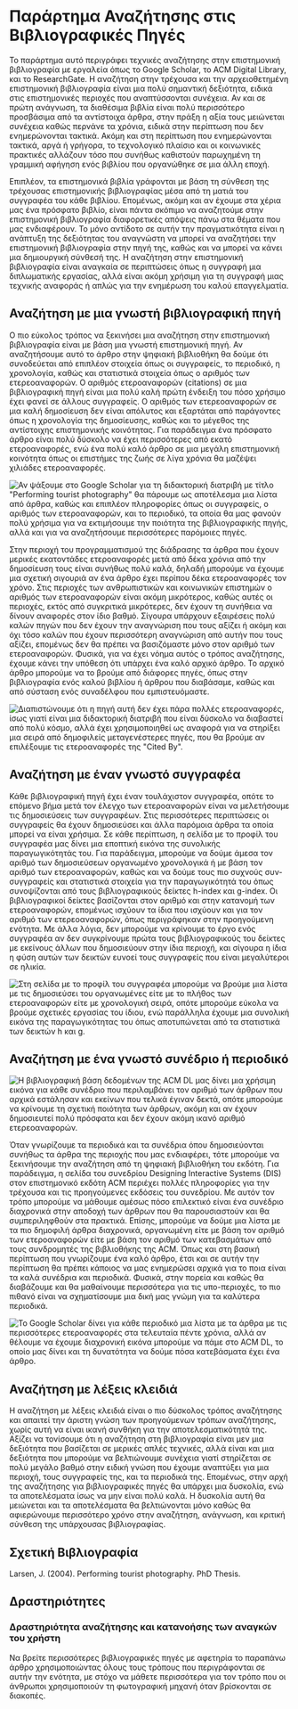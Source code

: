 # Παράρτημα Αναζήτησης στις Βιβλιογραφικές Πηγές

Το παράρτημα αυτό περιγράφει τεχνικές αναζήτησης στην επιστημονική βιβλιογραφία με εργαλεία όπως το Google Scholar, το ACM Digital Library, και το ResearchGate. Η αναζήτηση στην τρέχουσα και την αρχειοθετημένη επιστημονική βιβλιογραφία είναι μια πολύ σημαντική δεξιότητα, ειδικά στις επιστημονικές περιοχές που αναπτύσσονται συνέχεια. Αν και σε πρώτη ανάγνωση, τα διαθέσιμα  βιβλία είναι πολύ περισσότερο προσβάσιμα από τα αντίστοιχα άρθρα, στην πράξη η αξία τους μειώνεται συνέχεια καθώς περνάνε τα χρόνια, ειδικά στην περίπτωση που δεν ενημερώνονται τακτικά. Ακόμη και στη περίπτωση που ενημερώνονται τακτικά, αργά ή γρήγορα, το τεχνολογικό πλαίσιο και οι κοινωνικές πρακτικές αλλάζουν τόσο που συνήθως καθιστούν παρωχημένη τη γραμμική αφήγηση ενός βιβλίου που οργανώθηκε σε μια άλλη εποχή.

Επιπλέον, τα επιστημονικά βιβλία γράφονται με βάση τη σύνθεση της τρέχουσας επιστημονικής βιβλιογραφίας μέσα από τη ματιά του συγγραφέα του κάθε βιβλίου. Επομένως, ακόμη και αν έχουμε στα χέρια μας ένα πρόσφατο βιβλίο, είναι πάντα σκόπιμο να αναζητούμε στην επιστημονική βιβλιογραφία διαφορετικές απόψεις πάνω στα θέματα που μας ενδιαφέρουν. Το μόνο αντίδοτο σε αυτήν την πραγματικότητα είναι η ανάπτυξη της δεξιότητας του αναγνώστη να μπορεί να αναζητήσει την επιστημονική βιβλιογραφία στην πηγή της, καθώς και να μπορεί να κάνει μια δημιουργική σύνθεσή της. Η αναζήτηση στην επιστημονική βιβλιογραφία είναι αναγκαία σε περιπτώσεις όπως η συγγραφή μια διπλωματικής εργασίας, αλλά είναι ακόμη χρήσιμη για τη συγγραφή μιας τεχνικής αναφοράς ή απλώς για την ενημέρωση του καλού επαγγελματία.

## Αναζήτηση με μια γνωστή βιβλιογραφική πηγή

Ο πιο εύκολος τρόπος να ξεκινήσει μια αναζήτηση στην επιστημονική βιβλιογραφία είναι με βάση μια γνωστή επιστημονική πηγή. Αν αναζητήσουμε αυτό το άρθρο στην ψηφιακή βιβλιοθήκη θα δούμε ότι συνοδεύεται από επιπλέον στοιχεία όπως οι συγγραφείς, το περιοδικό, η χρονολογία, καθώς και στατιστικά στοιχεία όπως ο αριθμός των ετερεοαναφορών. Ο αριθμός ετεροαναφορών (citations) σε μια βιβλιογραφική πηγή είναι μια πολύ καλή πρώτη ένδειξη του πόσο χρήσιμο έχει φανεί σε άλλους συγγραφείς. Ο αριθμός των ετερεοαναφορών σε μια καλή δημοσίευση δεν είναι απόλυτος και εξαρτάται από παράγοντες όπως η χρονολογία της δημοσίευσης, καθώς και το μέγεθος της αντίστοιχης επιστημονικής κοινότητας. Για παράδειγμα ένα πρόσφατο άρθρο είναι πολύ δύσκολο να έχει περισσότερες από εκατό ετεροαναφορές, ενώ ένα πολύ καλό άρθρο σε μια μεγάλη επιστημονική κοινότητα όπως οι επιστήμες της ζωής σε λίγα χρόνια θα μαζέψει χιλιάδες ετεροαναφορές.

![Αν ψάξουμε στο Google Scholar για τη διδακτορική διατριβή με τίτλο "Performing tourist photography" θα πάρουμε ως αποτέλεσμα μια λίστα από άρθρα, καθώς και επιπλέον πληροφορίες όπως οι συγγραφείς, ο αριθμός των ετεροαναφορών, και το περιοδικό, τα οποία θα μας φανούν πολύ χρήσιμα για να εκτιμήσουμε την ποιότητα της βιβλιογραφικής πηγής, αλλά και για να αναζητήσουμε περισσότερες παρόμοιες πηγές.](images/appendices/scholar-title.png)

Στην περιοχή του προγραμματισμού της διάδρασης τα άρθρα που έχουν μερικές εκατοντάδες ετεροαναφορές μετά από δέκα χρόνια από την δημοσίευση τους είναι συνήθως πολύ καλά, δηλαδή μπορούμε να έχουμε μια σχετική σιγουριά αν ένα άρθρο έχει περίπου δέκα ετεροαναφορές τον χρόνο. Στις περιοχές των ανθρωπιστικών και κοινωνικών επιστημών ο αριθμός των ετεροαναφορών είναι ακόμη μικρότερος, καθώς αυτές οι περιοχές, εκτός από συγκριτικά μικρότερες, δεν έχουν τη συνήθεια να δίνουν αναφορές στον ίδιο βαθμό. Σίγουρα υπάρχουν εξαιρέσεις πολύ καλών πηγών που δεν έχουν την αναγνώριση που τους αξίζει ή ακόμη και όχι τόσο καλών που έχουν περισσότερη αναγνώριση από αυτήν που τους αξίζει, επομένως δεν θα πρέπει να βασιζόμαστε μόνο στον αριθμό των ετεροαναφορών. Φυσικά, για να έχει νόημα αυτός ο τρόπος αναζήτησης, έχουμε κάνει την υπόθεση ότι υπάρχει ένα καλό αρχικό άρθρο. Το αρχικό άρθρο μπορούμε να το βρούμε από διάφορες πηγές, όπως στην βιβλιογραφία ενός καλού βιβλίου ή άρθρου που διαβάσαμε, καθώς και από σύσταση ενός συναδέλφου που εμπιστευόμαστε.

![Διαπιστώνουμε ότι η πηγή αυτή δεν έχει πάρα πολλές ετεροαναφορές, ίσως γιατί είναι μια διδακτορική διατριβή που είναι δύσκολο να διαβαστεί από πολύ κόσμο, αλλά έχει χρησιμοποιηθεί ως αναφορά για να στηρίξει μια σειρά από δημοφιλείς μεταγενέστερες πηγές, που θα βρούμε αν επιλέξουμε τις ετεροαναφορές της "Cited By".](images/appendices/cited-by.png)

## Αναζήτηση με έναν γνωστό συγγραφέα

Κάθε βιβλιογραφική πηγή έχει έναν τουλάχιστον συγγραφέα, οπότε το επόμενο βήμα μετά τον έλεγχο των ετεροαναφορών είναι να μελετήσουμε τις δημοσιεύσεις των συγγραφέων. Στις περισσότερες περιπτώσεις οι συγγραφείς θα έχουν δημοσιεύσει και άλλα παρόμοια άρθρα τα οποία μπορεί να είναι χρήσιμα. Σε κάθε περίπτωση, η σελίδα με το προφίλ του συγγραφέα μας δίνει μια εποπτική εικόνα της συνολικής παραγωγικότητάς του. Για παράδειγμα, μπορούμε να δούμε άμεσα τον αριθμό των δημοσιεύσεων οργανωμένο χρονολογικά ή με βάση τον αριθμό των ετεροαναφορών, καθώς και να δούμε τους πιο συχνούς συν-συγγραφείς και στατιστικά στοιχεία για την παραγωγικότητά του όπως συνοψίζονται από τους βιβλιογραφικούς δείκτες h-index και g-index. Οι βιβλιογραφικοί δείκτες βασίζονται στον αριθμό και στην κατανομή των ετεροαναφορών, επομένως ισχύουν τα ίδια που ισχύουν και για τον αριθμό των ετερεοαναφορών, όπως περιγράφηκαν στην προηγούμενη ενότητα. Με άλλα λόγια, δεν μπορούμε να κρίνουμε το έργο ενός συγγραφέα αν δεν συγκρίνουμε πρώτα τους βιβλιογραφικούς του δείκτες με εκείνους άλλων που δημοσιεύουν στην ίδια περιοχή, και σίγουρα η ίδια η φύση αυτών των δεικτών ευνοεί τους συγγραφείς που είναι μεγαλύτεροι σε ηλικία.

![Στη σελίδα με το προφίλ του συγγραφέα μπορούμε να βρούμε μια λίστα με τις δημοσιεύσει του οργανωμένες είτε με το πλήθος των ετεροαναφορών είτε με χρονολογική σειρά, οπότε μπορούμε εύκολα να βρούμε σχετικές εργασίας του ίδιου, ενώ παράλληλα έχουμε μια συνολική εικόνα της παραγωγικότητας του όπως αποτυπώνεται από τα στατιστικά των δεικτών h και g.](images/appendices/scholar-profile.png)



## Αναζήτηση με ένα γνωστό συνέδριο ή περιοδικό

![Η βιβλιογραφική βάση δεδομένων της ACM DL μας δίνει μια χρήσιμη εικόνα για κάθε συνέδριο που περιλαμβάνει τον αριθμό των άρθρων που αρχικά εστάλησαν και εκείνων που τελικά έγιναν δεκτά, οπότε μπορούμε να κρίνουμε τη σχετική ποιότητα των άρθρων, ακόμη και αν έχουν δημοσιευτεί πολύ πρόσφατα και δεν έχουν ακόμη ικανό αριθμό ετερεοαναφορών.](images/appendices/venue-years.png)

Όταν γνωρίζουμε τα περιοδικά και τα συνέδρια όπου δημοσιεύονται συνήθως τα άρθρα της περιοχής που μας ενδιαφέρει, τότε μπορούμε να ξεκινήσουμε την αναζήτηση από τη ψηφιακή βιβλιοθήκη του εκδότη. Για παράδειγμα, η σελίδα του συνεδρίου Designing Interactive Systems (DIS) στον επιστημονικό εκδότη ACM περιέχει πολλές πληροφορίες για την τρέχουσα και τις προηγούμενες εκδόσεις του συνεδρίου. Με αυτόν τον τρόπο μπορούμε να μάθουμε αμέσως πόσο επιλεκτικό είναι ένα συνέδριο διαχρονικά στην αποδοχή των άρθρων που θα παρουσιαστούν και θα συμπεριληφθούν στα πρακτικά. Επίσης, μπορούμε να δούμε μια λίστα με τα πιο δημοφιλή άρθρα διαχρονικά, οργανωμένη είτε με βάση τον αριθμό των ετεροαναφορών είτε με βάση τον αριθμό των κατεβασμάτων από τους συνδρομητές της βιβλιοθήκης της ACM. Όπως και στη βασική περίπτωση που γνωρίζουμε ένα καλό άρθρο, έτσι και σε αυτήν την περίπτωση θα πρέπει κάποιος να μας ενημερώσει αρχικά για το ποια είναι τα καλά συνέδρια και περιοδικά. Φυσικά, στην πορεία και καθώς θα διαβάζουμε και θα μαθαίνουμε περισσότερα για τις υπο-περιοχές, το πιο πιθανό είναι να σχηματίσουμε μια δική μας γνώμη για τα καλύτερα περιοδικά.

![Το Google Scholar δίνει για κάθε περιοδικό μια λίστα με τα άρθρα με τις περισσότερες ετεροαναφορές στα τελευταία πέντε χρόνια, αλλά αν θέλουμε να έχουμε διαχρονική εικόνα μπορούμε να πάμε στο ACM DL, το οποίο μας δίνει και τη δυνατότητα να δούμε πόσα κατεβάσματα έχει ένα άρθρο.](images/appendices/most-cited.png)

## Αναζήτηση με λέξεις κλειδιά

Η αναζήτηση με λέξεις κλειδιά είναι ο πιο δύσκολος τρόπος αναζήτησης και απαιτεί την άριστη γνώση των προηγούμενων τρόπων αναζήτησης, χωρίς αυτή να είναι ικανή συνθήκη για την αποτελεσματικότητά της. Αξίζει να τονίσουμε ότι η αναζήτηση στη βιβλιογραφία είναι μεν μια δεξιότητα που βασίζεται σε μερικές απλές τεχνικές, αλλά είναι και μια δεξιότητα που μπορούμε να βελτιώνουμε συνέχεια γιατί στηρίζεται σε πολύ μεγάλο βαθμό στην ειδική γνώση που έχουμε αναπτύξει για μια περιοχή, τους συγγραφείς της, και τα περιοδικά της. Επομένως, στην αρχή της αναζήτησης για βιβλιογραφικές πηγές θα υπάρχει μια δυσκολία, ενώ τα αποτελέσματα ίσως να μην είναι πολύ καλά. Η δυσκολία αυτή θα μειώνεται και τα αποτελέσματα θα βελτιώνονται μόνο καθώς θα αφιερώνουμε περισσότερο χρόνο στην αναζήτηση, ανάγνωση, και κριτική σύνθεση της υπάρχουσας βιβλιογραφίας.

## Σχετική Βιβλιογραφία

Larsen, J. (2004). Performing tourist photography. PhD Thesis.

## Δραστηριότητες

### Δραστηριότητα αναζήτησης και κατανοήσης των αναγκών του χρήστη

Να βρείτε περισσότερες βιβλιογραφικές πηγές με αφετηρία το παραπάνω άρθρο χρησιμοποιώντας όλους τους τρόπους που περιγράφονται σε αυτήν την ενότητα, με στόχο να μάθετε περισσότερα για τον τρόπο που οι άνθρωποι χρησιμοποιούν τη φωτογραφική μηχανή όταν βρίσκονται σε διακοπές.
